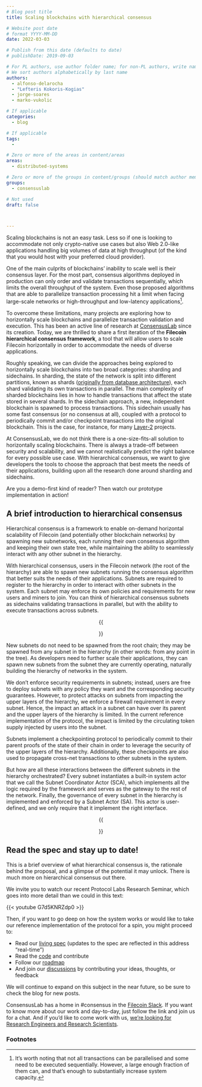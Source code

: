 ```yaml
---
# Blog post title
title: Scaling blockchains with hierarchical consensus

# Website post date
# format YYYY-MM-DD
date: 2022-03-03

# Publish from this date (defaults to date)
# publishDate: 2019-09-03

# For PL authors, use author folder name; for non-PL authors, write name as in paper within ""
# We sort authors alphabetically by last name
authors:
  - alfonso-delarocha
  - "Lefteris Kokoris-Kogias"
  - jorge-soares  
  - marko-vukolic

# If applicable
categories:
  - blog

# If applicable
tags:
  -

# Zero or more of the areas in content/areas
areas:
  - distributed-systems

# Zero or more of the groups in content/groups (should match author membership)
groups:
  - consensuslab

# Not used
draft: false



---
```


Scaling blockchains is not an easy task. Less so if one is looking to accommodate not only crypto-native use cases but also Web 2.0-like applications handling big volumes of data at high throughput (of the kind that you would host with your preferred cloud provider).

One of the main culprits of blockchains’ inability to scale well is their consensus layer. For the most part, consensus algorithms deployed in production can only order and validate transactions sequentially, which limits the overall throughput of the system. Even those proposed algorithms that are able to parallelize transaction processing hit a limit when facing large-scale networks or high-throughput and low-latency applications[^1].

To overcome these limitations, many projects are exploring how to horizontally scale blockchains and parallelize transaction validation and execution. This has been an active line of research at [ConsensusLab](/groups/consensuslab/) since its creation. Today, we are thrilled to share a first iteration of the **Filecoin hierarchical consensus framework**, a tool that will allow users to scale Filecoin horizontally in order to accommodate the needs of diverse applications.

Roughly speaking, we can divide the approaches being explored to horizontally scale blockchains into two broad categories: sharding and sidechains. In sharding, the state of the network is split into different partitions, known as shards ([originally from database architecture](https://en.wikipedia.org/wiki/Shard_(database_architecture))), each shard validating its own transactions in parallel. The main complexity of sharded blockchains lies in how to handle transactions that affect the state stored in several shards. In the sidechain approach, a new, independent blockchain is spawned to process transactions. This sidechain usually has some fast consensus (or no consensus at all), coupled with a protocol to periodically commit and/or checkpoint transactions into the original blockchain. This is the case, for instance, for many [Layer-2](https://www.gemini.com/cryptopedia/blockchain-layer-2-network-layer-1-network#section-layer-2-scaling-solutions) projects.

At ConsensusLab, we do not think there is a one-size-fits-all solution to horizontally scaling blockchains. There is always a trade-off between security and scalability, and we cannot realistically predict the right balance for every possible use case. With hierarchical consensus, we want to give developers the tools to choose the approach that best meets the needs of their applications, building upon all the research done around sharding and sidechains.

Are you a demo-first kind of reader? Then watch our prototype implementation in action!

<script id="asciicast-KM1n37MFs3ZPLdjZ0EDJX5zY1" src="https://asciinema.org/a/KM1n37MFs3ZPLdjZ0EDJX5zY1.js" async></script>


## A brief introduction to hierarchical consensus

Hierarchical consensus is a framework to enable on-demand horizontal scalability of Filecoin (and potentially other blockchain networks) by spawning new subnetworks, each running their own consensus algorithm and keeping their own state tree, while maintaining the ability to seamlessly interact with any other subnet in the hierarchy.

With hierarchical consensus, users in the Filecoin network (the root of the hierarchy) are able to spawn new subnets running the consensus algorithm that better suits the needs of their applications. Subnets are required to register to the hierarchy in order to interact with other subnets in the system. Each subnet may enforce its own policies and requirements for new users and miners to join. You can think of hierarchical consensus subnets as sidechains validating transactions in parallel, but with the ability to execute transactions across subnets.

<center>{{<figure src="timeline.png" width="90%" caption="The evolution of the consensus hierarchy.">}}</center>

New subnets do not need to be spawned from the root chain; they may be spawned from any subnet in the hierarchy (in other words: from any point in the tree). As developers need to further scale their applications, they can spawn new subnets from the subnet they are currently operating, naturally building the hierarchy of networks in the system.

 We don’t enforce security requirements in subnets; instead, users are free to deploy subnets with any policy they want and the corresponding security guarantees. However, to protect attacks on subnets from impacting the upper layers of the hierarchy, we enforce a firewall requirement in every subnet.  Hence, the impact an attack in a subnet can have over its parent and the upper layers of the hierarchy is limited. In the current reference implementation of the protocol, the impact is limited by the circulating token supply injected by users into the subnet.

Subnets implement a checkpointing protocol to periodically commit to their parent proofs of the state of their chain in order to leverage the security of the upper layers of the hierarchy. Additionally, these checkpoints are also used to propagate cross-net transactions to other subnets in the system.

But how are all these interactions between the different subnets in the hierarchy orchestrated? Every subnet instantiates a built-in system actor that we call the Subnet Coordinator Actor (SCA), which implements all the logic required by the framework and serves as the gateway to the rest of the network.  Finally, the governance of every subnet in the hierarchy is implemented and enforced by a Subnet Actor (SA). This actor is user-defined, and we only require that it implement the right interface.

<center>{{<figure src="actors.png" width="90%" caption="Actor interactions.">}}</center>



## Read the spec and stay up to date!

This is a brief overview of what hierarchical consensus is, the rationale behind the proposal, and a glimpse of the potential it may unlock. There is much more on hierarchical consensus out there.

We invite you to watch our recent Protocol Labs Research Seminar, which goes into more detail than we could in this text:

{{< youtube G7d5KNRZdp0 >}}
<br>

Then, if you want to go deep on how the system works or would like to take our reference implementation of the protocol for a spin, you might proceed to:
* Read our [living spec]((https://github.com/protocol/ConsensusLab/blob/main/docs/b1.pdf)) (updates to the spec are reflected in this address “real-time”)
* Read the [code](https://github.com/filecoin-project/eudico/) and contribute
* Follow our [roadmap](https://github.com/protocol/ConsensusLab/issues/4)
* And join our [discussions]((https://github.com/filecoin-project/eudico/discussions)) by contributing your ideas, thoughts, or feedback

We will continue to expand on this subject in the near future, so be sure to check the blog for new posts.

ConsensusLab has a home in #consensus in the [Filecoin Slack](https://filecoin.io/slack). If you want to know more about our work and day-to-day, just follow the link and join us for a chat. And if you’d like to come work with us, [we’re looking for Research Engineers and Research Scientists](https://protocol.ai/join/).


<!-- Footnotes themselves at the bottom. -->
### Footnotes

[^1]:
     It’s worth noting that not all transactions can be parallelised and some need to be executed sequentially. However, a large enough fraction of them can, and that’s enough to substantially increase system capacity.
